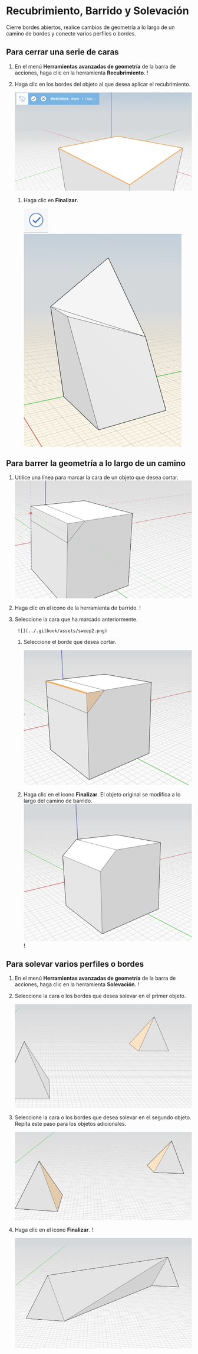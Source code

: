 # Recubrimiento, Barrido y Solevación

Cierre bordes abiertos, realice cambios de geometría a lo largo de un camino de bordes y conecte varios perfiles o bordes.

## Para cerrar una serie de caras

1. En el menú **Herramientas avanzadas de geometría** de la barra de acciones, haga clic en la herramienta **Recubrimiento**. \![](<../.gitbook/assets/cover-tool (1).png>)
2.  Haga clic en los bordes del objeto al que desea aplicar el recubrimiento.

    <img src="../.gitbook/assets/cover_tool1.png" alt="" data-size="original">

    1.  Haga clic en **Finalizar**.

        <img src="../.gitbook/assets/guid-e23d787e-5f90-4de1-b690-03306f0cb4b2-low (1) (1) (2).png" alt="" data-size="original"><img src="../.gitbook/assets/cover-finish.PNG" alt="" data-size="original">

## Para barrer la geometría a lo largo de un camino

1. Utilice una línea para marcar la cara de un objeto que desea cortar. ![](../.gitbook/assets/sweep.png)
2. Haga clic en el icono de la herramienta de barrido. \![](<../.gitbook/assets/sweep-tool (1).png>)
3.  Seleccione la cara que ha marcado anteriormente.

    ```
     ![](../.gitbook/assets/sweep2.png) 
    ```

    1.  Seleccione el borde que desea cortar.

        <img src="../.gitbook/assets/sweep3.png" alt="" data-size="original">
    2. Haga clic en el icono **Finalizar**. El objeto original se modifica a lo largo del camino de barrido. ![](../.gitbook/assets/sweep4.png)\![](<../.gitbook/assets/guid-e23d787e-5f90-4de1-b690-03306f0cb4b2-low (1) (1) (1).png>)

## Para solevar varios perfiles o bordes

1. En el menú **Herramientas avanzadas de geometría** de la barra de acciones, haga clic en la herramienta **Solevación**. \![](<../.gitbook/assets/loft-tool (1).png>)
2.  Seleccione la cara o los bordes que desea solevar en el primer objeto.

    <img src="../.gitbook/assets/loft1.png" alt="" data-size="original">
3.  Seleccione la cara o los bordes que desea solevar en el segundo objeto. Repita este paso para los objetos adicionales.

    <img src="../.gitbook/assets/loft2.png" alt="" data-size="original">
4.  Haga clic en el icono **Finalizar**. \![](<../.gitbook/assets/guid-e23d787e-5f90-4de1-b690-03306f0cb4b2-low (1) (1) (2) (1).png>)

    <img src="../.gitbook/assets/loft3.png" alt="" data-size="original">
